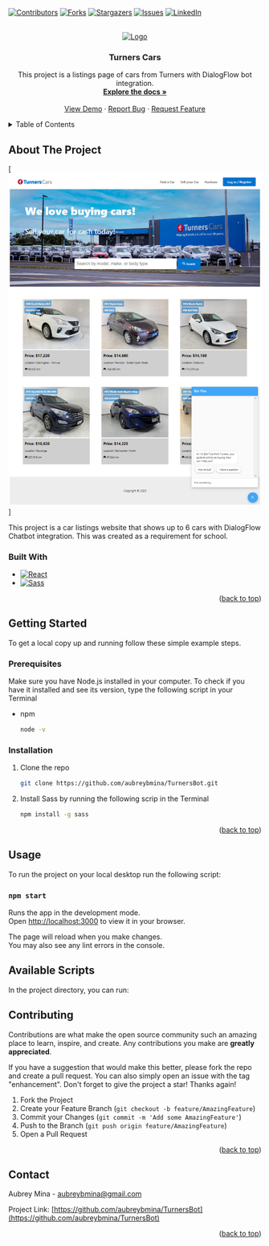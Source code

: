 <!-- REFERENCES --> 
[![Contributors][contributors-shield]][contributors-url]
[![Forks][forks-shield]][forks-url]
[![Stargazers][stars-shield]][stars-url]
[![Issues][issues-shield]][issues-url]
[![LinkedIn][linkedin-shield]][linkedin-url]

<!-- PROJECT LOGO -->
<br />
<div align="center">
  <a href="https://github.com/aubreybmina/TurnersBot.git">
    <img src="src/images/turnerscarslogo.svg" alt="Logo" width="80">
  </a>

<h3 align="center">Turners Cars</h3>

  <p align="center">
    This project is a listings page of cars from Turners with DialogFlow bot integration.
    <br />
    <a href="https://github.com/aubreybmina/TurnersBot"><strong>Explore the docs »</strong></a>
    <br />
    <br />
    <a href="https://github.com/aubreybmina/TurnersBot">View Demo</a>
    ·
    <a href="https://github.com/aubreybmina/TurnersBot/issues">Report Bug</a>
    ·
    <a href="https://github.com/aubreybmina/TurnersBot/issues">Request Feature</a>
  </p>
</div>

<!-- TABLE OF CONTENTS -->
<details>
  <summary>Table of Contents</summary>
  <ol>
    <li>
      <a href="#about-the-project">About The Project</a>
      <ul>
        <li><a href="#built-with">Built With</a></li>
      </ul>
    </li>
    <li>
      <a href="#getting-started">Getting Started</a>
      <ul>
        <li><a href="#prerequisites">Prerequisites</a></li>
        <li><a href="#installation">Installation</a></li>
      </ul>
    </li>
    <li><a href="#usage">Usage</a></li>
    <li><a href="#contributing">Contributing</a></li>
    <li><a href="#contact">Contact</a></li>
  </ol>
</details>

<!-- ABOUT THE PROJECT -->
## About The Project

[![Product Name Screen Shot][product-screenshot]]

This project is a car listings website that shows up to 6 cars with DialogFlow Chatbot integration. This was created as a requirement for school.


### Built With

* [![React][React.js]][React-url]
* [![Sass][sass-lang.com]][Sass-url]

<p align="right">(<a href="#readme-top">back to top</a>)</p>


<!-- GETTING STARTED -->
## Getting Started

To get a local copy up and running follow these simple example steps.


### Prerequisites

Make sure you have Node.js installed in your computer. To check if you have it installed and see its version, type the following script in your Terminal
* npm
  ```sh
  node -v
  ```
  
### Installation

1. Clone the repo
   ```sh
   git clone https://github.com/aubreybmina/TurnersBot.git
   ```
2. Install Sass by running the following scrip in the Terminal
   ```sh
   npm install -g sass
   ```

<p align="right">(<a href="#readme-top">back to top</a>)</p>


<!-- USAGE -->
## Usage

To run the project on your local desktop run the following script:

### `npm start`

Runs the app in the development mode.\
Open [http://localhost:3000](http://localhost:3000) to view it in your browser.

The page will reload when you make changes.\
You may also see any lint errors in the console.


## Available Scripts

In the project directory, you can run:


<!-- CONTRIBUTING -->
## Contributing

Contributions are what make the open source community such an amazing place to learn, inspire, and create. Any contributions you make are **greatly appreciated**.

If you have a suggestion that would make this better, please fork the repo and create a pull request. You can also simply open an issue with the tag "enhancement".
Don't forget to give the project a star! Thanks again!

1. Fork the Project
2. Create your Feature Branch (`git checkout -b feature/AmazingFeature`)
3. Commit your Changes (`git commit -m 'Add some AmazingFeature'`)
4. Push to the Branch (`git push origin feature/AmazingFeature`)
5. Open a Pull Request

<p align="right">(<a href="#readme-top">back to top</a>)</p>


<!-- CONTACT -->
## Contact

Aubrey Mina - aubreybmina@gmail.com

Project Link: [https://github.com/aubreybmina/TurnersBot](https://github.com/aubreybmina/TurnersBot)

<p align="right">(<a href="#readme-top">back to top</a>)</p>


<!-- MARKDOWN LINKS & IMAGES -->
[contributors-shield]: https://img.shields.io/github/contributors/aubreybmina/TurnersBot.svg?style=for-the-badge
[contributors-url]: https://github.com/aubreybmina/TurnersBot/graphs/contributors
[forks-shield]: https://img.shields.io/github/forks/aubreybmina/TurnersBot.svg?style=for-the-badge
[forks-url]: https://github.com/aubreybmina/TurnersBot/network/members
[stars-shield]: https://img.shields.io/github/stars/aubreybmina/TurnersBot.svg?style=for-the-badge
[stars-url]: https://github.com/aubreybmina/TurnersBot/stargazers
[issues-shield]: https://img.shields.io/github/issues/aubreybmina/TurnersBot.svg?style=for-the-badge
[issues-url]: https://github.com/aubreybmina/TurnersBot/issues
[linkedin-shield]: https://img.shields.io/badge/-LinkedIn-black.svg?style=for-the-badge&logo=linkedin&colorB=555
[linkedin-url]: https://www.linkedin.com/in/aubrey-blancas/
[product-screenshot]: src/images/screenshot.png
[React.js]: https://img.shields.io/badge/React-20232A?style=for-the-badge&logo=react&logoColor=61DAFB
[React-url]: https://reactjs.org/
[Sass-lang.com]: https://img.shields.io/badge/Sass-20232A?style=for-the-badge&logo=sass&logoColor=CF649A
[Sass-url]: https://sass-lang.com/
